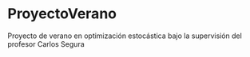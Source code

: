 # ProyectoVerano
Proyecto de verano en optimización estocástica bajo la supervisión del profesor Carlos Segura
